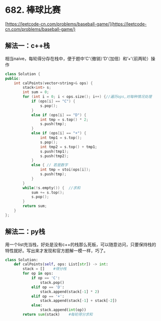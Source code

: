 # 682. 棒球比赛

[https://leetcode-cn.com/problems/baseball-game/](https://leetcode-cn.com/problems/baseball-game/)

## 解法一：c++栈

相当naive，每轮得分存在栈中，便于题中’C‘（撤销）’D‘（加倍）和’+‘（前两轮）操作

```cpp
class Solution {
public:
    int calPoints(vector<string>& ops) {
        stack<int> s;
        int sum = 0;
        for (int i = 0; i < ops.size(); i++) {//遍历ops,对每种情况处理
            if (ops[i] == "C") {
                s.pop();
            }
            else if (ops[i] == "D") {
                int tmp = s.top() * 2;
                s.push(tmp);
            }
            else if (ops[i] == "+") {
                int tmp1 = s.top();
                s.pop();
                int tmp2 = s.top() + tmp1;
                s.push(tmp1);
                s.push(tmp2);
            }
            else { // 若是数字
                int tmp = stoi(ops[i]);
                s.push(tmp);
            }
        }
        while(!s.empty()) {  //求和
            sum += s.top();
            s.pop();
        }
        return sum;
    }
};
```

## 解法二：py栈

用一个list充当栈，好处是没有c++的栈那么死板，可以随意访问，只要保持栈的特性就好。写出来才发现和官方题解一模一样，巧了。

```python
class Solution:
    def calPoints(self, ops: List[str]) -> int:
        stack = []    #得分栈
        for op in ops:
            if op == 'C':
                stack.pop()
            elif op == 'D':
                stack.append(stack[-1] * 2)
            elif op == '+':
                stack.append(stack[-1] + stack[-2])
            else:
                stack.append(int(op))
        return sum(stack)    #每轮得分求和
```

